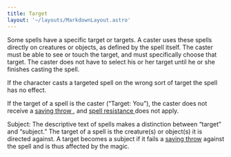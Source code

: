```yaml
---
title: Target
layout: '~/layouts/MarkdownLayout.astro'
---
```

Some spells have a specific target or targets. A caster uses these spells
directly on creatures or objects, as defined by the spell itself. The caster
must be able to see or touch the target, and must specifically choose that
target. The caster does not have to select his or her target until he or she
finishes casting the spell.

If the character casts a targeted spell on the wrong sort of target the spell
has no effect.

If the target of a spell is the caster (“Target: You”), the caster does not
receive a [ saving throw ](/modern.d20.srd/basics/saving.throws) , and [ spell resistance ](/modern.d20.srd/special.abilities/spell.resistance) does not
apply.

Subject: The descriptive text of spells makes a distinction between “target”
and “subject.” The target of a spell is the creature(s) or object(s) it is
directed against. A target becomes a subject if it fails a [ saving throw](/modern.d20.srd/basics/saving.throws) against the spell and is thus affected
by the magic.


